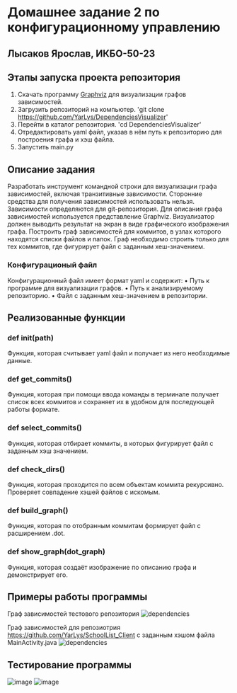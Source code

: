 # Домашнее задание 2 по конфигурационному управлению
## Лысаков Ярослав, ИКБО-50-23
## Этапы запуска проекта репозитория
1. Скачать программу [Graphviz](https://graphviz.org/download/) для визуализации графов зависимостей.
2. Загрузить репозиторий на компьютер. 'git clone https://github.com/YarLys/DependenciesVisualizer'
3. Перейти в каталог репозитория. 'cd DependenciesVisualizer'
4. Отредактировать yaml файл, указав в нём путь к репозиторию для построения графа и хэш файла.
5. Запустить main.py 

## Описание задания
Разработать инструмент командной строки для визуализации графа зависимостей, включая транзитивные зависимости. Сторонние средства для получения зависимостей использовать нельзя.
Зависимости определяются для git-репозитория. Для описания графа зависимостей используется представление Graphviz. Визуализатор должен выводить результат на экран в виде графического изображения графа.
Построить граф зависимостей для коммитов, в узлах которого находятся списки файлов и папок. Граф необходимо строить только для тех коммитов, где фигурирует файл с заданным хеш-значением.

### Конфигурационый файл
Конфигурационный файл имеет формат yaml и содержит:
• Путь к программе для визуализации графов.
• Путь к анализируемому репозиторию.
• Файл с заданным хеш-значением в репозитории.

## Реализованные функции
### def init(path)
Функция, которая считывает yaml файл и получает из него необходимые данные.
### def get_commits()
Функция, которая при помощи ввода команды в терминале получает список всех коммитов и сохраняет их в удобном для последующей работы формате.
### def select_commits()
Функция, которая отбирает коммиты, в которых фигурирует файл с заданным хэш значением.
### def check_dirs()
Функция, которая проходится по всем объектам коммита рекурсивно. Проверяет совпадение хэшей файлов с искомым.
### def build_graph()
Функция, которая по отобранным коммитам формирует файл с расширением .dot.
### def show_graph(dot_graph)
Функция, которая создаёт изображение по описанию графа и демонстрирует его.

## Примеры работы программы
Граф зависимостей тестового репозитория
![dependencies](https://github.com/user-attachments/assets/d50516c5-2889-4a82-af4a-3b006a56a5c6)

Граф зависимостей для репозиотрия https://github.com/YarLys/SchoolList_Client с заданным хэшом файла MainActivity.java
![dependencies](https://github.com/user-attachments/assets/cadb5d76-e234-41c9-845f-39aabac15b1a)

## Тестирование программы
![image](https://github.com/user-attachments/assets/d756d2f1-3b76-44e0-83da-06ee6c047843)
![image](https://github.com/user-attachments/assets/a77be8c5-6dd5-4cf2-88ea-fbbb61f7837b)
